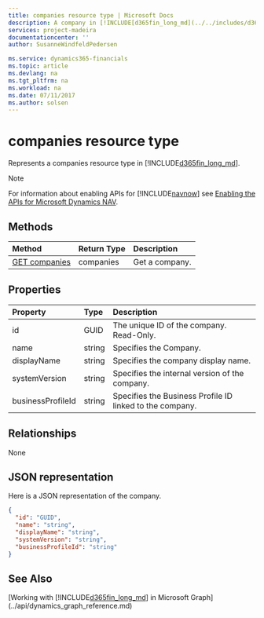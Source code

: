 ```yaml
---
title: companies resource type | Microsoft Docs
description: A company in [!INCLUDE[d365fin_long_md](../../includes/d365fin_long_md.md)].
services: project-madeira
documentationcenter: ''
author: SusanneWindfeldPedersen

ms.service: dynamics365-financials
ms.topic: article
ms.devlang: na
ms.tgt_pltfrm: na
ms.workload: na
ms.date: 07/11/2017
ms.author: solsen
---
```


# companies resource type
Represents a companies resource type in [!INCLUDE[d365fin_long_md](../../includes/d365fin_long_md.md)]. 

> [!NOTE]  
> For information about enabling APIs for [!INCLUDE[navnow](../includes/navnow_md.md)] see [Enabling the APIs for Microsoft Dynamics NAV](../../enabling-apis-for-dynamics-nav.md).

## Methods

| Method         | Return Type  |Description|
|:---------------|:-------------|:----------|
|[GET companies](../api/dynamics_companies_get.md)|companies|Get a company.|

## Properties
| Property	      | Type |Description                             |
|:----------------|:-----|:---------------------------------------|
|id               |GUID  |The unique ID of the company. Read-Only.|
|name             |string|Specifies the Company.                  |
|displayName      |string|Specifies the company display name.     |
|systemVersion    |string|Specifies the internal version of the company.|
|businessProfileId|string|Specifies the Business Profile ID linked to the company.|


## Relationships
None

## JSON representation

Here is a JSON representation of the company.

```json
{
  "id": "GUID",
  "name": "string",
  "displayName": "string",
  "systemVersion": "string",
  "businessProfileId": "string"
}

```

## See Also
[Working with [!INCLUDE[d365fin_long_md](../../includes/d365fin_long_md.md)] in Microsoft Graph](../api/dynamics_graph_reference.md)  
